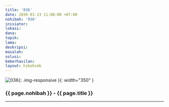 ```yaml
---
title: '036'
date: 2036-01-23 11:08:00 +07:00
nohibah: '036'
inisiator: 
lokasi: 
dana: 
topik: 
lama: 
deskripsi: 
masalah: 
solusi: 
keberhasilan: 
layout: hibahcmb
---
```


![036](/static/img/hibahcmb/036.png){: .img-responsive }{: width="350" }

### {{ page.nohibah }} - {{ page.title }}

---
